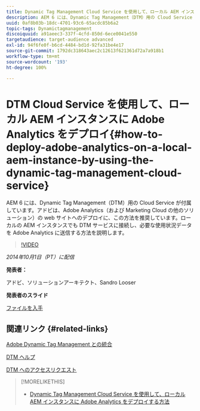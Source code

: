 ```yaml
---
title: Dynamic Tag Management Cloud Service を使用して、ローカル AEM インスタンスに Adobe Analytics をデプロイ
description: AEM 6 には、Dynamic Tag Management（DTM）用の Cloud Service が付属しています。アドビは、Adobe Analytics（および Marketing Cloud の他のソリューション）の web サイトへのデプロイに、この方法を推奨しています。ローカルの AEM インスタンスでも DTM サービスに接続し、必要な使用状況データを Adobe Analytics に送信する方法を説明します。
uuid: 0af8b03b-18dc-4701-93c6-65acdc85b6a2
topic-tags: Dynamictagmanagement
discoiquuid: a91aeec3-337f-4cfd-850d-6ece0041e550
targetaudience: target-audience advanced
exl-id: 94f6fe0f-b6cd-4484-bd1d-92fa31be4e17
source-git-commit: 1792dc318643aec2c12613f621361d72a7a918b1
workflow-type: tm+mt
source-wordcount: '193'
ht-degree: 100%

---
```


# DTM Cloud Service を使用して、ローカル AEM インスタンスに Adobe Analytics をデプロイ{#how-to-deploy-adobe-analytics-on-a-local-aem-instance-by-using-the-dynamic-tag-management-cloud-service}

AEM 6 には、Dynamic Tag Management（DTM）用の Cloud Service が付属しています。アドビは、Adobe Analytics（および Marketing Cloud の他のソリューション）の web サイトへのデプロイに、この方法を推奨しています。ローカルの AEM インスタンスでも DTM サービスに接続し、必要な使用状況データを Adobe Analytics に送信する方法を説明します。

>[!VIDEO](https://video.tv.adobe.com/v/19401/?quality=9)

*2014年10月1日（PT）に配信*

**発表者：**

アドビ、ソリューションアーキテクト、Sandro Looser

**発表者のスライド**

[ファイルを入手](assets/dtm-10-1-2014.pdf)

## 関連リンク {#related-links}

[Adobe Dynamic Tag Management との統合](https://helpx.adobe.com/jp/experience-manager/6-0/sites/administering/using/dtm.html)

[DTM ヘルプ](https://experienceleague.adobe.com/docs/data-collection.html?lang=ja)

[DTM へのアクセスリクエスト](https://dtm.adobe.com/request_access)

<!--
[Get back to the Overview](https://helpx.adobe.com/experience-manager/kt/eseminars/gems/aem-index.html)
-->

>[!MORELIKETHIS]
>
>* [Dynamic Tag Management Cloud Service を使用して、ローカル AEM インスタンスに Adobe Analytics をデプロイする方法](aem-adobe-analytics-dynamic-tag-management.md)
